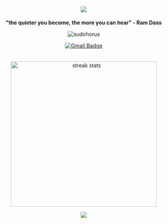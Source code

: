 <h1 align="center">
    <img src="https://readme-typing-svg.herokuapp.com/?font=Righteous&size=35&center=true&vCenter=true&width=500&height=70&duration=4000&lines=Hi!+👋;+I'm+Horus!;" />
</h1>

<p align="center">
  <strong>"the quieter you become, the more you can hear" - Ram Dass</strong>
</p>

<p align="center">
  <img src="https://komarev.com/ghpvc/?username=sudohorus&label=Profile%20views&color=blueviolet&style=flat" alt="sudohorus" />
</p>

<div align="center"> 
  <a href="mailto:sudohorusdev@gmail.com">
    <img src="https://img.shields.io/badge/Gmail-333333?style=for-the-badge&logo=gmail&logoColor=red" alt="Gmail Badge" />
  </a>
</div>

<br>

<br>

<div align=center>
  <img width=390 src="https://github-readme-streak-stats-salesp07.vercel.app/?user=sudohorus&count_private=true&theme=radical&border_radius=10" alt="streak stats"/>
</div>


<p align="center">
  <img src="https://github-readme-stats.vercel.app/api/wakatime?username=sudohorus&hide_border=true&theme=radical&custom_title=Coding%20stats&layout=compact" />
</p>
